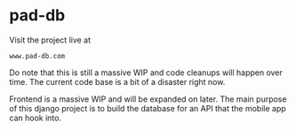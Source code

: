 # pad-db
   
Visit the project live at

    www.pad-db.com
    
Do note that this is still a massive WIP and code cleanups will happen over time. The current code base is 
a bit of a disaster right now.

Frontend is a massive WIP and will be expanded on later. The main purpose of this django project is to
build the database for an API that the mobile app can hook into.